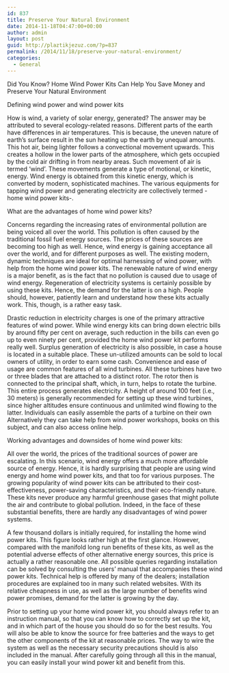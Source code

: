 ```yaml
---
id: 837
title: Preserve Your Natural Environment
date: 2014-11-18T04:47:00+00:00
author: admin
layout: post
guid: http://plaztikjezuz.com/?p=837
permalink: /2014/11/18/preserve-your-natural-environment/
categories:
  - General
---
```

Did You Know? Home Wind Power Kits Can Help You Save Money and Preserve Your Natural Environment

Defining wind power and wind power kits

How is wind, a variety of solar energy, generated? The answer may be attributed to several ecology-related reasons. Different parts of the earth have differences in air temperatures. This is because, the uneven nature of earth&#8217;s surface result in the sun heating up the earth by unequal amounts. This hot air, being lighter follows a convectional movement upwards. This creates a hollow in the lower parts of the atmosphere, which gets occupied by the cold air drifting in from nearby areas. Such movement of air is termed &#8216;wind&#8217;. These movements generate a type of motional, or kinetic, energy. Wind energy is obtained from this kinetic energy, which is converted by modern, sophisticated machines. The various equipments for tapping wind power and generating electricity are collectively termed -home wind power kits-.

What are the advantages of home wind power kits?

Concerns regarding the increasing rates of environmental pollution are being voiced all over the world. This pollution is often caused by the traditional fossil fuel energy sources. The prices of these sources are becoming too high as well. Hence, wind energy is gaining acceptance all over the world, and for different purposes as well. The existing modern, dynamic techniques are ideal for optimal harnessing of wind power, with help from the home wind power kits. The renewable nature of wind energy is a major benefit, as is the fact that no pollution is caused due to usage of wind energy. Regeneration of electricity systems is certainly possible by using these kits. Hence, the demand for the latter is on a high. People should, however, patiently learn and understand how these kits actually work. This, though, is a rather easy task.

Drastic reduction in electricity charges is one of the primary attractive features of wind power. While wind energy kits can bring down electric bills by around fifty per cent on average, such reduction in the bills can even go up to even ninety per cent, provided the home wind power kit performs really well. Surplus generation of electricity is also possible, in case a house is located in a suitable place. These un-utilized amounts can be sold to local owners of utility, in order to earn some cash. Convenience and ease of usage are common features of all wind turbines. All these turbines have two or three blades that are attached to a distinct rotor. The rotor then is connected to the principal shaft, which, in turn, helps to rotate the turbine. This entire process generates electricity. A height of around 100 feet (i.e., 30 meters) is generally recommended for setting up these wind turbines, since higher altitudes ensure continuous and unlimited wind flowing to the latter. Individuals can easily assemble the parts of a turbine on their own Alternatively they can take help from wind power workshops, books on this subject, and can also access online help.

Working advantages and downsides of home wind power kits:

All over the world, the prices of the traditional sources of power are escalating. In this scenario, wind energy offers a much more affordable source of energy. Hence, it is hardly surprising that people are using wind energy and home wind power kits, and that too for various purposes. The growing popularity of wind power kits can be attributed to their cost-effectiveness, power-saving characteristics, and their eco-friendly nature. These kits never produce any harmful greenhouse gases that might pollute the air and contribute to global pollution. Indeed, in the face of these substantial benefits, there are hardly any disadvantages of wind power systems.

A few thousand dollars is initially required, for installing the home wind power kits. This figure looks rather high at the first glance. However, compared with the manifold long run benefits of these kits, as well as the potential adverse effects of other alternative energy sources, this price is actually a rather reasonable one. All possible queries regarding installation can be solved by consulting the users&#8217; manual that accompanies these wind power kits. Technical help is offered by many of the dealers; installation procedures are explained too in many such related websites. With its relative cheapness in use, as well as the large number of benefits wind power promises, demand for the latter is growing by the day.

Prior to setting up your home wind power kit, you should always refer to an instruction manual, so that you can know how to correctly set up the kit, and in which part of the house you should do so for the best results. You will also be able to know the source for free batteries and the ways to get the other components of the kit at reasonable prices. The way to wire the system as well as the necessary security precautions should is also included in the manual. After carefully going through all this in the manual, you can easily install your wind power kit and benefit from this.